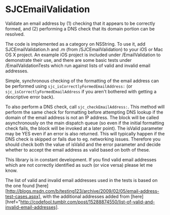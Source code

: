 SJCEmailValidation
==================

Validate an email address by (1) checking that it appears to be correctly formed, and (2) performing a DNS check that its domain portion can be resolved.

The code is implemented as a category on NSString. To use it, add SJCEmailValidation.h and .m (from /SJCEmailValidation) to your iOS or Mac OS X project. An example iOS project is included under /EmailValidation to demonstrate their use, and there are some basic tests under /EmailValidationTests which run against lists of valid and invalid email addresses.

Simple, synchronous checking of the formatting of the email address can be performed using `sjc_isCorrectlyFormedEmailAddress:` (or `sjc_isCorrectlyFormedEmailAddress` if you aren't bothered with getting a descriptive error back).

To also perform a DNS check, call `sjc_checkEmailAddress:`. This method will perform the same check for formatting before attempting DNS lookup if the domain of the email address is not an IP address. The block will be called asynchronously on the main dispatch queue (so even if the initial formatting check fails, the block will be invoked at a later point). The isValid parameter may be YES even if an error is also returned. This will typically happen if the DNS check is skipped or fails due to eg. networking issues. Therefore you should check both the value of isValid and the error parameter and decide whether to accept the email address as valid based on both of these.

This library is in constant development. If you find valid email addresses which are not correctly identified as such (or vice versa) please let me know.

The list of valid and invalid email addresses used in the tests is based on the one found [here][http://blogs.msdn.com/b/testing123/archive/2009/02/05/email-address-test-cases.aspx], with the additional addresses added from [here][href="http://codefool.tumblr.com/post/15288874550/list-of-valid-and-invalid-email-addresses].
